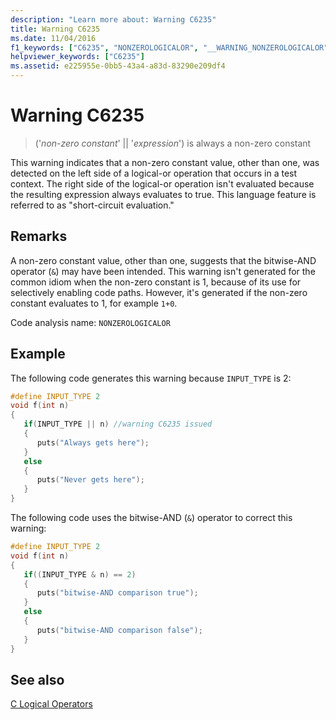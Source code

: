 ```yaml
---
description: "Learn more about: Warning C6235"
title: Warning C6235
ms.date: 11/04/2016
f1_keywords: ["C6235", "NONZEROLOGICALOR", "__WARNING_NONZEROLOGICALOR"]
helpviewer_keywords: ["C6235"]
ms.assetid: e225955e-0bb5-43a4-a83d-83290e209df4
---
```

# Warning C6235

> ('*non-zero constant*' \|\| '*expression*') is always a non-zero constant

This warning indicates that a non-zero constant value, other than one, was detected on the left side of a logical-or operation that occurs in a test context. The right side of the logical-or operation isn't evaluated because the resulting expression always evaluates to true. This language feature is referred to as "short-circuit evaluation."

## Remarks

A non-zero constant value, other than one, suggests that the bitwise-AND operator (`&`) may have been intended. This warning isn't generated for the common idiom when the non-zero constant is 1, because of its use for selectively enabling code paths. However, it's generated if the non-zero constant evaluates to 1, for example `1+0`.

Code analysis name: `NONZEROLOGICALOR`

## Example

The following code generates this warning because `INPUT_TYPE` is 2:

```cpp
#define INPUT_TYPE 2
void f(int n)
{
   if(INPUT_TYPE || n) //warning C6235 issued
   {
      puts("Always gets here");
   }
   else
   {
      puts("Never gets here");
   }
}
```

The following code uses the bitwise-AND (`&`) operator to correct this warning:

```cpp
#define INPUT_TYPE 2
void f(int n)
{
   if((INPUT_TYPE & n) == 2)
   {
      puts("bitwise-AND comparison true");
   }
   else
   {
      puts("bitwise-AND comparison false");
   }
}
```

## See also

[C Logical Operators](../c-language/c-logical-operators.md)
